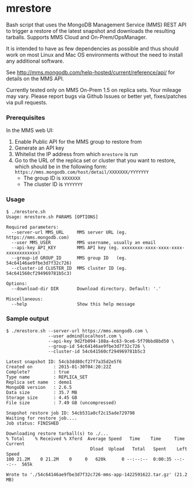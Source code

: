 # mrestore

Bash script that uses the MongoDB Management Service (MMS) REST API to trigger
a restore of the latest snapshot and downloads the resulting tarballs. Supports
MMS Cloud and On-Prem/OpsManager.

It is intended to have as few dependencies as possible and thus should work on
most Linux and Mac OS environments without the need to install any additional
software.

See http://mms.mongodb.com/help-hosted/current/reference/api/ for details on
the MMS API.

Currently tested only on MMS On-Prem 1.5 on replica sets. Your mileage may
vary. Please report bugs via Github Issues or better yet, fixes/patches via
pull requests.

### Prerequisites

In the MMS web UI:

  1. Enable Public API for the MMS group to restore from
  2. Generate an API key
  3. Whitelist the IP address from which `mrestore` is run
  4. Go to the URL of the replica set or cluster that you want to restore,
     which should be in the following form:
     `https://mms.mongodb.com/host/detail/XXXXXXX/YYYYYYY`
     - The group ID is `XXXXXXX`
     - The cluster ID is `YYYYYYY`

### Usage

    $ ./mrestore.sh
    Usage: mrestore.sh PARAMS [OPTIONS]

    Required parameters:
      --server-url MMS_URL     MMS server URL (eg. https://mms.mongodb.com)
      --user MMS_USER          MMS username, usually an email
      --api-key API_KEY        MMS API key (eg. xxxxxxxx-xxxx-xxxx-xxxx-xxxxxxxxxxxx)
      --group-id GROUP_ID      MMS group ID   (eg. 54c64146ae9fbe3d7f32c726)
      --cluster-id CLUSTER_ID  MMS cluster ID (eg. 54c641560cf294969781b5c3)

    Options:
      --download-dir DIR       Download directory. Default: '.'

    Miscellaneous:
      --help                   Show this help message

### Sample output

    $ ./mrestore.sh --server-url https://mms.mongodb.com \
                    --user admin@localhost.com \
                    --api-key 9d2fb094-108a-4c63-9ce6-5f79bbd8bd50 \
                    --group-id 54c64146ae9fbe3d7f32c726 \
                    --cluster-id 54c641560cf294969781b5c3

    Latest snapshot ID: 54cb3dd80cf27f7a35d2e5f6
    Created on        : 2015-01-30T04:20:22Z
    Complete?         : true
    Type name         : REPLICA_SET
    Replica set name  : demo1
    MongoDB version   : 2.6.5
    Data size         : 35.7 MB
    Storage size      : 4.45 GB
    File size         : 7.49 GB (uncompressed)

    Snapshot restore job ID: 54cb531a0cf2c15ade729798
    Waiting for restore job....
    Job status: FINISHED

    Downloading restore tarball(s) to ./...
    % Total    % Received % Xferd  Average Speed   Time    Time     Time  Current
                                    Dload  Upload   Total   Spent    Left  Speed
    100 21.2M    0 21.2M    0     0   620k      0 --:--:--  0:00:35 --:--:--  565k

    Wrote to './54c64146ae9fbe3d7f32c726-mms-app-1422591622.tar.gz' (21.2 MB)
